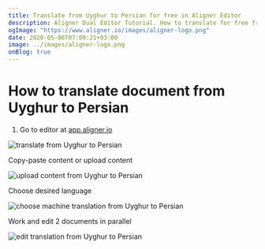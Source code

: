 ```yaml
---
title: Translate from Uyghur to Persian for free in Aligner Editor
description: Aligner Dual Editor Tutorial. How to translate for free from Uyghur to Persian. Aligner is multilingual document management platform. 
ogImage: "https://www.aligner.io/images/aligner-logo.png"
date: 2020-05-06T07:09:21+03:00
image: ../images/aligner-logo.png
onBlog: true
---
```


# How to translate document from Uyghur to Persian

1. Go to editor at [app.aligner.io](https://app.aligner.io "Aligner App web page")

![translate from Uyghur to Persian](../aligner-blank-editor.png "translate from Uyghur to Persian")

Copy-paste content or upload content

![upload content from Uyghur to Persian](../aligner-uploaded-document.png "upload content from Uyghur to Persian")

Choose desired language

![choose machine translation from Uyghur to Persian](../aligner-language-dropdown.png "choose machine translation from Uyghur to Persian")

Work and edit 2 documents in parallel

![edit translation from Uyghur to Persian](../aligner-double-sitded-editor.png "edit translation from Uyghur to Persian")

